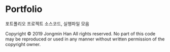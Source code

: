 # Portfolio

포트폴리오 프로젝트 소스코드, 실행파일 모음


Copyright © 2019 Jongmin Han
All rights reserved. 
No part of this code may be reproduced or used in any manner without written permission of the copyright owner.
